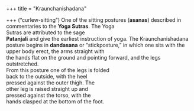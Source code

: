 +++
title = "Kraunchanishadana"

+++
(“curlew-sitting”) One of the sitting postures (**asanas**) described in commentaries to the **Yoga Sutras**. The Yoga  
Sutras are attributed to the sage  
**Patanjali** and give the earliest instruction of yoga. The Kraunchanishadana  
posture begins in **dandasana** or “stickposture,” in which one sits with the  
upper body erect, the arms straight with  
the hands flat on the ground and pointing forward, and the legs outstretched.  
From this posture one of the legs is folded  
back to the outside, with the heel  
pressed against the outer thigh. The  
other leg is raised straight up and  
pressed against the torso, with the  
hands clasped at the bottom of the foot.